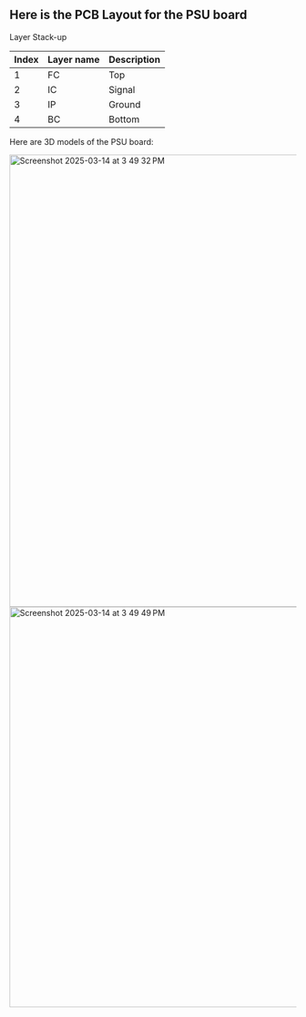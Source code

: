 ## Here is the PCB Layout for the PSU board

Layer Stack-up

| Index | Layer name | Description  |
| ----- | ---------- | ------------ |
| 1     | FC         | Top          |
| 2     | IC         | Signal       |
| 3     | IP         | Ground       |
| 4     | BC         | Bottom       |


Here are 3D models of the PSU board:

<img width="794" alt="Screenshot 2025-03-14 at 3 49 32 PM" src="https://github.com/user-attachments/assets/14c75e2a-5fe2-4b18-b4dc-a7f7d55f597e" />

<img width="703" alt="Screenshot 2025-03-14 at 3 49 49 PM" src="https://github.com/user-attachments/assets/49762210-c20b-4a68-aab0-6583263dab60" />


